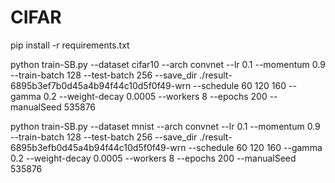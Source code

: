 
# CIFAR

pip install -r requirements.txt


python train-SB.py --dataset cifar10 --arch convnet --lr 0.1 --momentum 0.9 --train-batch 128  --test-batch 256 --save_dir ./result-6895b3ef7b0d45a4b94f44c10d5f0f49-wrn --schedule 60 120 160 --gamma 0.2 --weight-decay 0.0005 --workers 8 --epochs 200  --manualSeed 535876


python train-SB.py --dataset mnist --arch convnet --lr 0.1 --momentum 0.9 --train-batch 128  --test-batch 256 --save_dir ./result-6895b3efb0d45a4b94f44c10d5f0f49-wrn --schedule 60 120 160 --gamma 0.2 --weight-decay 0.0005 --workers 8 --epochs 200  --manualSeed 535876
